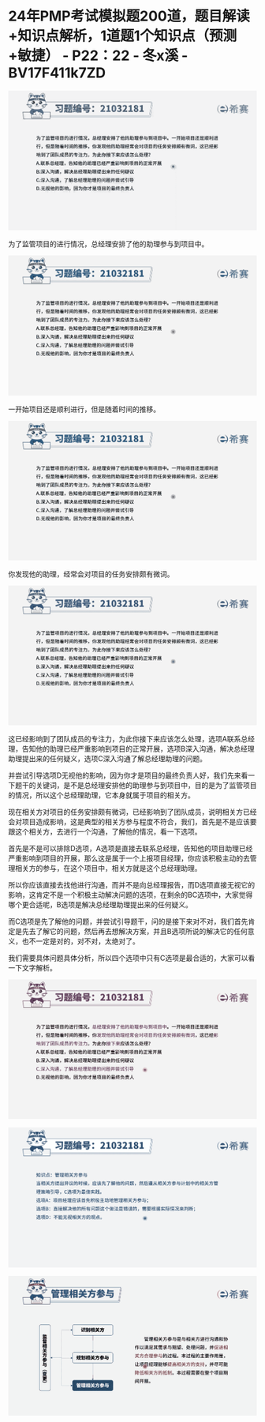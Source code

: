 # 24年PMP考试模拟题200道，题目解读+知识点解析，1道题1个知识点（预测+敏捷） - P22：22 - 冬x溪 - BV17F411k7ZD

![](img/40fa178bd2fd97d9b9da7be65dc0d551_0.png)

为了监管项目的进行情况，总经理安排了他的助理参与到项目中。

![](img/40fa178bd2fd97d9b9da7be65dc0d551_2.png)

一开始项目还是顺利进行，但是随着时间的推移。

![](img/40fa178bd2fd97d9b9da7be65dc0d551_4.png)

你发现他的助理，经常会对项目的任务安排颇有微词。

![](img/40fa178bd2fd97d9b9da7be65dc0d551_6.png)

这已经影响到了团队成员的专注力，为此你接下来应该怎么处理，选项A联系总经理，告知他的助理已经严重影响到项目的正常开展，选项B深入沟通，解决总经理助理提出来的任何疑义，选项C深入沟通了解总经理助理的问题。

并尝试引导选项D无视他的影响，因为你才是项目的最终负责人好，我们先来看一下题干的关键词，是不是总经理安排他的助理参与到项目中，目的是为了监管项目的情况，所以这个总经理助理，它本身就属于项目的相关方。

现在相关方对项目的任务安排颇有微词，已经影响到了团队成员，说明相关方已经会对项目造成影响，这是典型的相关方参与程度不符合，我们，首先是不是应该要跟这个相关方，去进行一个沟通，了解他的情况，看一下选项。

首先是不是可以排除D选项，A选项是直接去联系总经理，告知他的项目助理已经严重影响到项目的开展，那么这是属于一个上报项目经理，你应该积极主动的去管理相关方的参与，在这个项目中，相关方就是这个总经理助理。

所以你应该直接去找他进行沟通，而并不是向总经理报告，而D选项直接无视它的影响，这肯定不是一个积极主动解决问题的选项，在剩余的BC选项中，大家觉得哪个更合适呢，B选项是解决总经理助理提出来的任何疑义。

而C选项是先了解他的问题，并尝试引导题干，问的是接下来对不对，我们首先肯定是先去了解它的问题，然后再去想解决方案，并且B选项所说的解决它的任何意义，也不一定是对的，对不对，太绝对了。

我们需要具体问题具体分析，所以四个选项中只有C选项是最合适的，大家可以看一下文字解析。

![](img/40fa178bd2fd97d9b9da7be65dc0d551_8.png)

![](img/40fa178bd2fd97d9b9da7be65dc0d551_9.png)

![](img/40fa178bd2fd97d9b9da7be65dc0d551_10.png)